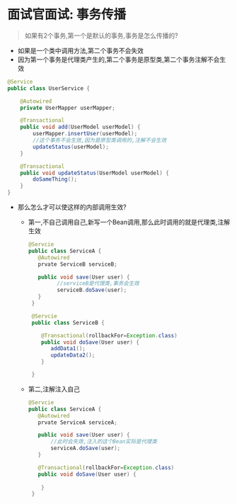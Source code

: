 # 面试官面试: 事务传播

> 如果有2个事务,第一个是默认的事务,事务是怎么传播的?

- 如果是一个类中调用方法,第二个事务不会失效
- 因为第一个事务是代理类产生的,第二个事务是原型类,第二个事务注解不会生效

```java
@Service
public class UserService {

    @Autowired
    private UserMapper userMapper;

    @Transactional
    public void add(UserModel userModel) {
        userMapper.insertUser(userModel);
        //这个事务不会生效,因为是原型类调用的,注解不会生效
        updateStatus(userModel);
    }

    @Transactional
    public void updateStatus(UserModel userModel) {
        doSameThing();
    }
}
```

- 那么怎么才可以使这样的内部调用生效?

  - 第一,不自己调用自己,新写一个Bean调用,那么此时调用的就是代理类,注解生效

    ```java
    @Servcie
    public class ServiceA {
       @Autowired
       prvate ServiceB serviceB;
    
       public void save(User user) {
             //serviceB是代理类,事务会生效
             serviceB.doSave(user);
       }
     }
    
     @Servcie
     public class ServiceB {
    
        @Transactional(rollbackFor=Exception.class)
        public void doSave(User user) {
           addData1();
           updateData2();
        }
    
     }
    ```

  - 第二,注解注入自己

    ```java
    @Servcie
    public class ServiceA {
       @Autowired
       prvate ServiceA serviceA;
    
       public void save(User user) {
           //此时会失效,注入的这个Bean实际是代理类
           serviceA.doSave(user);
       }
    
       @Transactional(rollbackFor=Exception.class)
       public void doSave(User user) {
    		
        }
     }
    ```

    







